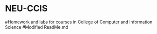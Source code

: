 # NEU-CCIS
#Homework and labs for courses in College of Computer and Information Science
#Modified ReadMe.md
